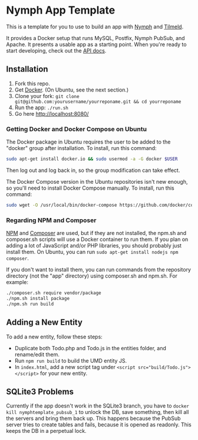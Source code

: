 # Nymph App Template

This is a template for you to use to build an app with [Nymph](http://nymph.io/) and [Tilmeld](http://tilmeld.org/).

It provides a Docker setup that runs MySQL, Postfix, Nymph PubSub, and Apache. It presents a usable app as a starting point. When you're ready to start developing, check out the [API docs](https://github.com/sciactive/nymph/wiki/API-Docs).

## Installation

1. Fork this repo.
2. Get [Docker](https://www.docker.com/community-edition). (On Ubuntu, see the next section.)
3. Clone your fork: `git clone git@github.com:yourusername/yourreponame.git && cd yourreponame`
4. Run the app: `./run.sh`
5. Go here [http://localhost:8080/](http://localhost:8080/)

### Getting Docker and Docker Compose on Ubuntu

The Docker package in Ubuntu requires the user to be added to the "docker" group after installation. To install, run this command:

```sh
sudo apt-get install docker.io && sudo usermod -a -G docker $USER
```

Then log out and log back in, so the group modification can take effect.

The Docker Compose version in the Ubuntu repositories isn't new enough, so you'll need to install Docker Compose manually. To install, run this command:

```sh
sudo wget -O /usr/local/bin/docker-compose https://github.com/docker/compose/releases/download/1.17.0/docker-compose-`uname -s`-`uname -m` && sudo chmod +x /usr/local/bin/docker-compose
```

### Regarding NPM and Composer

[NPM](https://nodejs.org/en/download/current/) and [Composer](https://getcomposer.org/download/) are used, but if they are not installed, the npm.sh and composer.sh scripts will use a Docker container to run them. If you plan on adding a lot of JavaScript and/or PHP libraries, you should probably just install them. On Ubuntu, you can run `sudo apt-get install nodejs npm composer`.

If you don't want to install them, you can run commands from the repository directory (not the "app" directory) using composer.sh and npm.sh. For example:

```sh
./composer.sh require vendor/package
./npm.sh install package
./npm.sh run build
```

## Adding a New Entity

To add a new entity, follow these steps:

* Duplicate both Todo.php and Todo.js in the entities folder, and rename/edit them.
* Run `npm run build` to build the UMD entity JS.
* In `index.html`, add a new script tag under `<script src="build/Todo.js"></script>` for your new entity.

## SQLite3 Problems

Currently if the app doesn't work in the SQLite3 branch, you have to `docker kill nymphtemplate_pubsub_1` to unlock the DB, save something, then kill all the servers and bring them back up. This happens because the PubSub server tries to create tables and fails, because it is opened as readonly. This keeps the DB in a perpetual lock.
